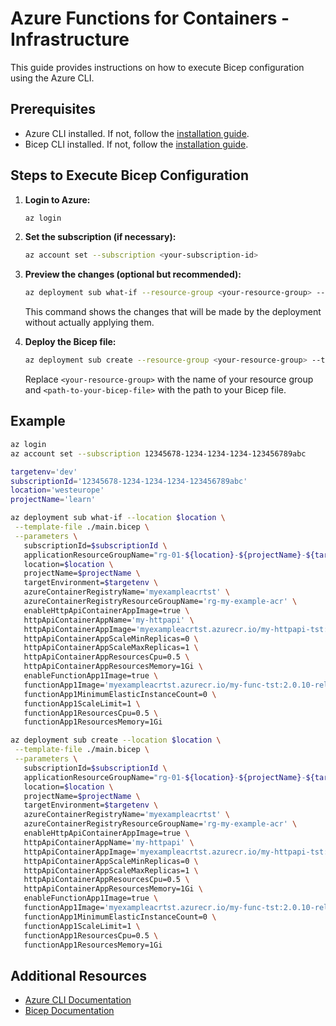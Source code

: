 # Azure Functions for Containers - Infrastructure

This guide provides instructions on how to execute Bicep configuration using the Azure CLI.

## Prerequisites

- Azure CLI installed. If not, follow the [installation guide](https://docs.microsoft.com/en-us/cli/azure/install-azure-cli).
- Bicep CLI installed. If not, follow the [installation guide](https://docs.microsoft.com/en-us/azure/azure-resource-manager/bicep/install).

## Steps to Execute Bicep Configuration

1. **Login to Azure:**
    ```sh
    az login
    ```

2. **Set the subscription (if necessary):**
    ```sh
    az account set --subscription <your-subscription-id>
    ```
    
3. **Preview the changes (optional but recommended):**
    
    ```sh
    az deployment sub what-if --resource-group <your-resource-group> --template-file <path-to-your-bicep-file> --parameters paramName=paramValue
    ```

    This command shows the changes that will be made by the deployment without actually applying them.

4. **Deploy the Bicep file:**
    ```sh
    az deployment sub create --resource-group <your-resource-group> --template-file <path-to-your-bicep-file> --parameters paramName=paramValue
    ```

    Replace `<your-resource-group>` with the name of your resource group and `<path-to-your-bicep-file>` with the path to your Bicep file.

## Example

```sh
az login
az account set --subscription 12345678-1234-1234-1234-123456789abc

targetenv='dev'
subscriptionId='12345678-1234-1234-1234-123456789abc'
location='westeurope'
projectName='learn'

az deployment sub what-if --location $location \
 --template-file ./main.bicep \
 --parameters \
   subscriptionId=$subscriptionId \
   applicationResourceGroupName="rg-01-${location}-${projectName}-${targetenv}" \
   location=$location \
   projectName=$projectName \
   targetEnvironment=$targetenv \
   azureContainerRegistryName='myexampleacrtst' \
   azureContainerRegistryResourceGroupName='rg-my-example-acr' \
   enableHttpApiContainerAppImage=true \
   httpApiContainerAppName='my-httpapi' \
   httpApiContainerAppImage='myexampleacrtst.azurecr.io/my-httpapi-tst:1.0.4-release' \
   httpApiContainerAppScaleMinReplicas=0 \
   httpApiContainerAppScaleMaxReplicas=1 \
   httpApiContainerAppResourcesCpu=0.5 \
   httpApiContainerAppResourcesMemory=1Gi \
   enableFunctionApp1Image=true \
   functionApp1Image='myexampleacrtst.azurecr.io/my-func-tst:2.0.10-release' \
   functionApp1MinimumElasticInstanceCount=0 \
   functionApp1ScaleLimit=1 \
   functionApp1ResourcesCpu=0.5 \
   functionApp1ResourcesMemory=1Gi

az deployment sub create --location $location \
 --template-file ./main.bicep \
 --parameters \
   subscriptionId=$subscriptionId \
   applicationResourceGroupName="rg-01-${location}-${projectName}-${targetenv}" \
   location=$location \
   projectName=$projectName \
   targetEnvironment=$targetenv \
   azureContainerRegistryName='myexampleacrtst' \
   azureContainerRegistryResourceGroupName='rg-my-example-acr' \
   enableHttpApiContainerAppImage=true \
   httpApiContainerAppName='my-httpapi' \
   httpApiContainerAppImage='myexampleacrtst.azurecr.io/my-httpapi-tst:1.0.4-release' \
   httpApiContainerAppScaleMinReplicas=0 \
   httpApiContainerAppScaleMaxReplicas=1 \
   httpApiContainerAppResourcesCpu=0.5 \
   httpApiContainerAppResourcesMemory=1Gi \
   enableFunctionApp1Image=true \
   functionApp1Image='myexampleacrtst.azurecr.io/my-func-tst:2.0.10-release' \
   functionApp1MinimumElasticInstanceCount=0 \
   functionApp1ScaleLimit=1 \
   functionApp1ResourcesCpu=0.5 \
   functionApp1ResourcesMemory=1Gi
```

## Additional Resources

- [Azure CLI Documentation](https://docs.microsoft.com/en-us/cli/azure/)
- [Bicep Documentation](https://docs.microsoft.com/en-us/azure/azure-resource-manager/bicep/)
